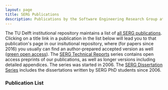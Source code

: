 ```yaml
---
layout: page
title: SERG Publications
description: Publications by the Software Engineering Research Group at TU Delft.
---
```



The TU Delft institutional repository maintains a list of [all SERG publications](https://research.tudelft.nl/en/organisations/software-engineering/publications/). 
Clicking on a title link in a publication in the list below will lead you to that publication's page in our insitutional repository, where (for papers since 2016) you usually can find an author-prepared accepted version as well ([green open access](https://avandeursen.com/2016/11/06/green-open-access-faq/)).
The [SERG Technical Reports](tr.html) series contains open access preprints of our publications, as well as longer versions including detailed appendices. The series was started in 2006.
The [SERG Dissertation Series](../phd) includes the dissertations written by SERG PhD students since 2006.

### Publication List

<div id="publicationlist"></div>

<script language="javascript">

  var purexml_SERG = "https://purexml-open.ewi.tudelft.nl/direct/tu/group/d40bac4b-3dd0-4427-aa5f-9331cae5d02e";
  var page_nr = location.search;

  var xhttp = new XMLHttpRequest();
  xhttp.onreadystatechange = function() {
    if (this.readyState == 4 && this.status == 200) {
      document.getElementById("publicationlist").innerHTML = this.responseText;
    }
  };
  xhttp.open("GET", purexml_SERG + page_nr, true);
  xhttp.send();
</script>
